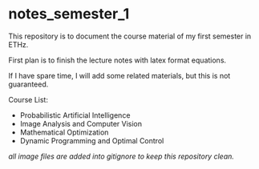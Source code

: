 # notes_semester_1

This repository is to document the course material of my first semester in ETHz.

First plan is to finish the lecture notes with latex format equations. 

If I have spare time, I will add some related materials, but this is not guaranteed.

Course List:
* Probabilistic Artificial Intelligence
* Image Analysis and Computer Vision
* Mathematical Optimization
* Dynamic Programming and Optimal Control

*all image files are added into gitignore to keep this repository clean.*
